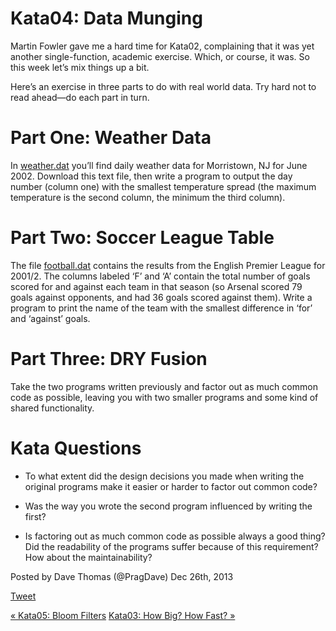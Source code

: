 # Kata04: Data Munging

Martin Fowler gave me a hard time for Kata02, complaining that it was yet
another single-function, academic exercise. Which, or course, it was. So this
week let’s mix things up a bit.

Here’s an exercise in three parts to do with real world data. Try hard not to
read ahead—do each part in turn.

# Part One: Weather Data

In [weather.dat](http://codekata.com/data/04/weather.dat) you’ll find daily
weather data for Morristown, NJ for June 2002. Download this text file, then
write a program to output the day number (column one) with the smallest
temperature spread (the maximum temperature is the second column, the minimum
the third column).

# Part Two: Soccer League Table

The file [football.dat](http://codekata.com/data/04/football.dat) contains the
results from the English Premier League for 2001/2. The columns labeled ‘F’
and ‘A’ contain the total number of goals scored for and against each team in
that season (so Arsenal scored 79 goals against opponents, and had 36 goals
scored against them). Write a program to print the name of the team with the
smallest difference in ‘for’ and ‘against’ goals.

# Part Three: DRY Fusion

Take the two programs written previously and factor out as much common code as
possible, leaving you with two smaller programs and some kind of shared
functionality.

# Kata Questions

  * To what extent did the design decisions you made when writing the original programs make it easier or harder to factor out common code?

  * Was the way you wrote the second program influenced by writing the first?

  * Is factoring out as much common code as possible always a good thing? Did the readability of the programs suffer because of this requirement? How about the maintainability?

Posted by Dave Thomas (@PragDave) Dec 26th, 2013

[Tweet](http://codekata.com//twitter.com/share)

[« Kata05: Bloom Filters](http://codekata.com/kata/kata05-bloom-filters/
"Previous Post: Kata05: Bloom Filters") [Kata03: How Big? How Fast?
»](http://codekata.com/kata/kata03-how-big-how-fast/ "Next Post: Kata03: How
Big? How Fast?")

